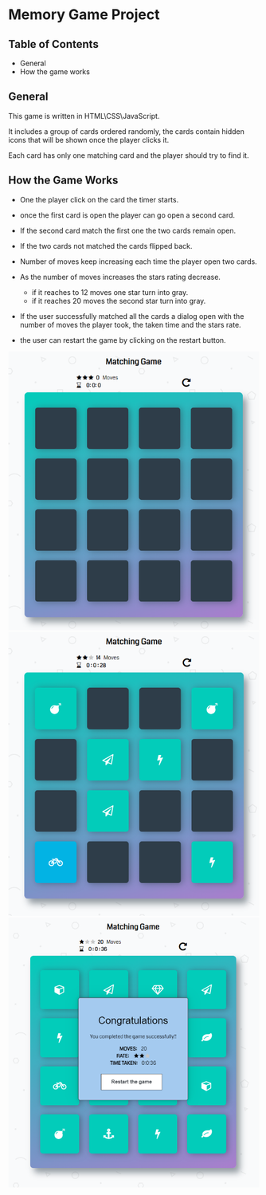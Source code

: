 # Memory Game Project

## Table of Contents

* General
* How the game works


## General

This game is written in HTML\CSS\JavaScript.

It includes a group of cards ordered randomly, the cards contain hidden icons that will be shown once the player clicks it.

Each card has only one matching card and the player should try to find it.

## How the Game Works
* One the player click on the card the timer starts.
* once the first card is open the player can go open a second card.

 * If the second card match the first one the two cards remain open.

 * If the two cards not matched the cards flipped back.
* Number of moves keep increasing each time the player open two cards.
* As the number of moves increases the stars rating decrease.
  * if it reaches to 12 moves one star turn into gray.
  * if it reaches 20 moves the second star turn into gray.
* If the user successfully matched all the cards a dialog open with the number of moves the player took, the taken time and the stars rate.
* the user can restart the game by clicking on the restart button. 

![screenshot](https://github.com/abeerqqq/fend-project-memory-game-master/blob/master/img/Memory%20Game%20Pic1.png)  
![screenshot](https://github.com/abeerqqq/fend-project-memory-game-master/blob/master/img/Memory%20Game%20Pic3.png) 
![screenshot](https://github.com/abeerqqq/fend-project-memory-game-master/blob/master/img/Memory%20Game%20Pic2.png)  
 
